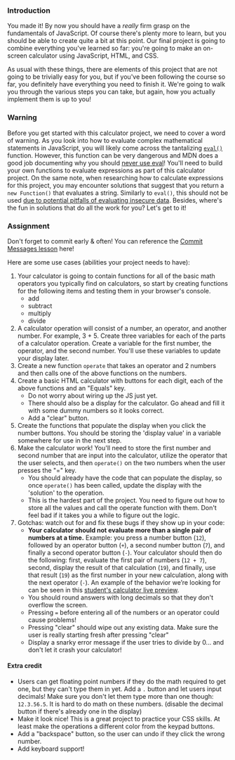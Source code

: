 ### Introduction

You made it! By now you should have a *really* firm grasp on the fundamentals of JavaScript. Of course there's plenty more to learn, but you should be able to create quite a bit at this point. Our final project is going to combine everything you've learned so far: you're going to make an on-screen calculator using JavaScript, HTML, and CSS.

As usual with these things, there are elements of this project that are not going to be trivially easy for you, but if you've been following the course so far, you definitely have everything you need to finish it. We're going to walk you through the various steps you can take, but again, how you actually implement them is up to you!

### Warning

<div class="lesson-note" markdown="1">

Before you get started with this calculator project, we need to cover a word of warning. As you look into how to evaluate complex mathematical statements in JavaScript, you will likely come across the tantalizing [`eval()`](https://developer.mozilla.org/en-US/docs/Web/JavaScript/Reference/Global_Objects/eval) function. However, this function can be very dangerous and MDN does a good job documenting why you should [never use eval](https://developer.mozilla.org/en-US/docs/Web/JavaScript/Reference/Global_Objects/eval#never_use_direct_eval!)! You'll need to build your own functions to evaluate expressions as part of this calculator project. On the same note, when researching how to calculate expressions for this project, you may encounter solutions that suggest that you return a `new Function()` that evaluates a string. Similarly to `eval()`, this should not be used [due to potential pitfalls of evaluating insecure data](https://stackoverflow.com/questions/4599857/are-eval-and-new-function-the-same-thing). Besides, where's the fun in solutions that do all the work for you? Let's get to it!

</div>

### Assignment

<div class="lesson-content__panel" markdown="1">

Don't forget to commit early & often! You can reference the [Commit Messages lesson](https://www.theodinproject.com/paths/foundations/courses/foundations/lessons/commit-messages) here!

Here are some use cases (abilities your project needs to have):

1. Your calculator is going to contain functions for all of the basic math operators you typically find on calculators, so start by creating functions for the following items and testing them in your browser's console.
   - add
   - subtract
   - multiply
   - divide
1. A calculator operation will consist of a number, an operator, and another number. For example, 3 + 5. Create three variables for each of the parts of a calculator operation. Create a variable for the first number, the operator, and the second number. You'll use these variables to update your display later.
1. Create a new function `operate` that takes an operator and 2 numbers and then calls one of the above functions on the numbers.
1. Create a basic HTML calculator with buttons for each digit, each of the above functions and an "Equals" key.
   - Do not worry about wiring up the JS just yet.
   - There should also be a display for the calculator. Go ahead and fill it with some dummy numbers so it looks correct.
   - Add a "clear" button.
1. Create the functions that populate the display when you click the number buttons. You should be storing the 'display value' in a variable somewhere for use in the next step.
1. Make the calculator work! You'll need to store the first number and second number that are input into the calculator, utilize the operator that the user selects, and then `operate()` on the two numbers when the user presses the "=" key.
   - You should already have the code that can populate the display, so once `operate()` has been called, update the display with the 'solution' to the operation.
   - This is the hardest part of the project. You need to figure out how to store all the values and call the operate function with them. Don't feel bad if it takes you a while to figure out the logic.
1. Gotchas: watch out for and fix these bugs if they show up in your code:
   - **Your calculator should not evaluate more than a single pair of numbers at a time.** Example: you press a number button (`12`), followed by an operator button (`+`), a second number button (`7`), and finally a second operator button (`-`). Your calculator should then do the following: first, evaluate the first pair of numbers (`12 + 7`), second, display the result of that calculation (`19`), and finally, use that result (`19`) as the first number in your new calculation, along with the next operator (`-`). An example of the behavior we’re looking for can be seen in this [student's calculator live preview](https://mrbuddh4.github.io/calculator/).
   - You should round answers with long decimals so that they don't overflow the screen.
   - Pressing `=` before entering all of the numbers or an operator could cause problems!
   - Pressing "clear" should wipe out any existing data. Make sure the user is really starting fresh after pressing "clear"
   - Display a snarky error message if the user tries to divide by 0... and don't let it crash your calculator!

#### Extra credit

- Users can get floating point numbers if they do the math required to get one, but they can't type them in yet. Add a `.` button and let users input decimals! Make sure you don't let them type more than one though: `12.3.56.5`. It is hard to do math on these numbers. \(disable the decimal button if there's already one in the display\)
- Make it look nice! This is a great project to practice your CSS skills. At least make the operations a different color from the keypad buttons.
- Add a "backspace" button, so the user can undo if they click the wrong number.
- Add keyboard support!

</div>